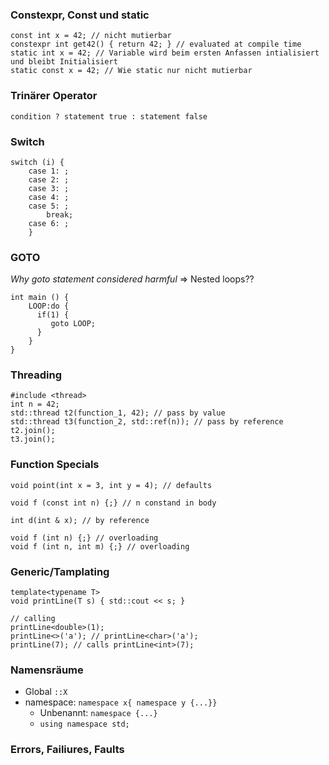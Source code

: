 ### Constexpr, Const und static
```
const int x = 42; // nicht mutierbar
constexpr int get42() { return 42; } // evaluated at compile time
static int x = 42; // Variable wird beim ersten Anfassen intialisiert und bleibt Initialisiert
static const x = 42; // Wie static nur nicht mutierbar
```

### Trinärer Operator
```
condition ? statement true : statement false
```

### Switch
```
switch (i) {
	case 1: ;
	case 2: ;
	case 3: ;
	case 4: ;
	case 5: ;
		break;
	case 6: ;
	}
```

### GOTO
_Why goto statement considered harmful_
=> Nested loops??
```
int main () {
	LOOP:do {
	  if(1) {
		 goto LOOP;
	  }
	}
}
```

### Threading
```
#include <thread>
int n = 42;
std::thread t2(function_1, 42); // pass by value
std::thread t3(function_2, std::ref(n)); // pass by reference
t2.join();
t3.join();
```

### Function Specials
```
void point(int x = 3, int y = 4); // defaults
```

```
void f (const int n) {;} // n constand in body
```

```
int d(int & x); // by reference
```

```
void f (int n) {;} // overloading
void f (int n, int m) {;} // overloading
```

### Generic/Tamplating
```
template<typename T>
void printLine(T s) { std::cout << s; }

// calling
printLine<double>(1);
printLine<>('a'); // printLine<char>('a');
printLine(7); // calls printLine<int>(7);
```

### Namensräume
- Global `::X`
- namespace: `namespace x{ namespace y {...}}`
	- Unbenannt: `namespace {...}`
	- `using namespace std;`

### Errors, Failiures, Faults
```

```